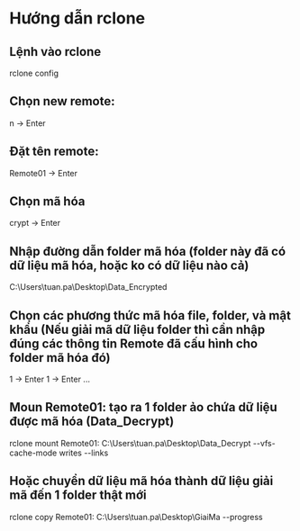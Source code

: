 # Hướng dẫn rclone

## Lệnh vào rclone
rclone config

## Chọn new remote:
n -> Enter

## Đặt tên remote:
Remote01 -> Enter

## Chọn mã hóa
crypt -> Enter

## Nhập đường dẫn folder mã hóa (folder này đã có dữ liệu mã hóa, hoặc ko có dữ liệu nào cả)
C:\Users\tuan.pa\Desktop\Data_Encrypted

## Chọn các phương thức mã hóa file, folder, và mật khẩu (Nếu giải mã dữ liệu folder thì cần nhập đúng các thông tin Remote đã cấu hình cho folder mã hóa đó)
1 -> Enter
1 -> Enter
...

## Moun Remote01: tạo ra 1 folder ảo chứa dữ liệu được mã hóa (Data_Decrypt)
rclone mount Remote01: C:\Users\tuan.pa\Desktop\Data_Decrypt --vfs-cache-mode writes --links

## Hoặc chuyển dữ liệu mã hóa thành dữ liệu giải mã đến 1 folder thật mới
rclone copy Remote01: C:\Users\tuan.pa\Desktop\GiaiMa --progress

